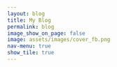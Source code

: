 ```yaml
---
layout: blog
title: My Blog
permalink: blog
image_show_on_page: false
image: assets/images/cover_fb.png
nav-menu: true
show_tile: true
---
```

